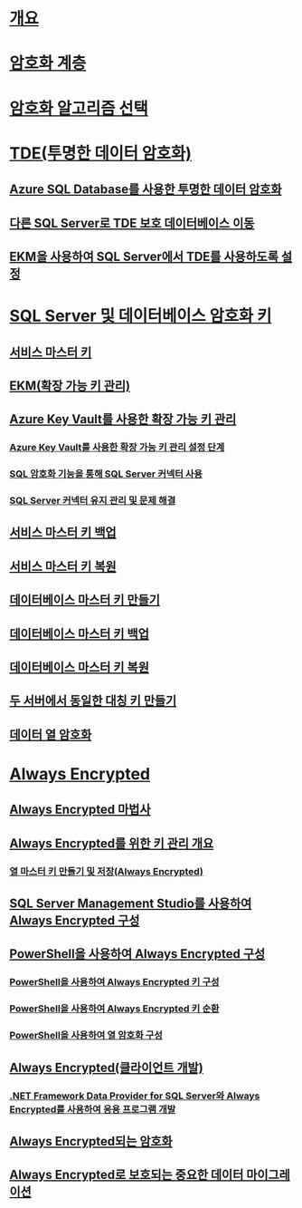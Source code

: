 # [개요](sql-server-encryption.md)  
# [암호화 계층](encryption-hierarchy.md)  
# [암호화 알고리즘 선택](choose-an-encryption-algorithm.md)  
# [TDE(투명한 데이터 암호화)](transparent-data-encryption-tde.md)  
## [Azure SQL Database를 사용한 투명한 데이터 암호화](transparent-data-encryption-with-azure-sql-database.md)  
## [다른 SQL Server로 TDE 보호 데이터베이스 이동](move-a-tde-protected-database-to-another-sql-server.md)  
## [EKM을 사용하여 SQL Server에서 TDE를 사용하도록 설정](enable-tde-on-sql-server-using-ekm.md)  
# [SQL Server 및 데이터베이스 암호화 키](sql-server-and-database-encryption-keys-database-engine.md)  
## [서비스 마스터 키](service-master-key.md)  
## [EKM(확장 가능 키 관리)](extensible-key-management-ekm.md)  
## [Azure Key Vault를 사용한 확장 가능 키 관리](extensible-key-management-using-azure-key-vault-sql-server.md)  
### [Azure Key Vault를 사용한 확장 가능 키 관리 설정 단계](setup-steps-for-extensible-key-management-using-the-azure-key-vault.md)  
### [SQL 암호화 기능을 통해 SQL Server 커넥터 사용](use-sql-server-connector-with-sql-encryption-features.md)  
### [SQL Server 커넥터 유지 관리 및 문제 해결](sql-server-connector-maintenance-troubleshooting.md)  
## [서비스 마스터 키 백업](back-up-the-service-master-key.md)  
## [서비스 마스터 키 복원](restore-the-service-master-key.md)  
## [데이터베이스 마스터 키 만들기](create-a-database-master-key.md)  
## [데이터베이스 마스터 키 백업](back-up-a-database-master-key.md)  
## [데이터베이스 마스터 키 복원](restore-a-database-master-key.md)  
## [두 서버에서 동일한 대칭 키 만들기](create-identical-symmetric-keys-on-two-servers.md)  
## [데이터 열 암호화](encrypt-a-column-of-data.md)  
# [Always Encrypted](always-encrypted-database-engine.md)  
## [Always Encrypted 마법사](always-encrypted-wizard.md)  
## [Always Encrypted를 위한 키 관리 개요](overview-of-key-management-for-always-encrypted.md)  
### [열 마스터 키 만들기 및 저장(Always Encrypted)](create-and-store-column-master-keys-always-encrypted.md)  
## [SQL Server Management Studio를 사용하여 Always Encrypted 구성](configure-always-encrypted-using-sql-server-management-studio.md)  
## [PowerShell을 사용하여 Always Encrypted 구성](configure-always-encrypted-using-powershell.md)  
### [PowerShell을 사용하여 Always Encrypted 키 구성](configure-always-encrypted-keys-using-powershell.md)  
### [PowerShell을 사용하여 Always Encrypted 키 순환](rotate-always-encrypted-keys-using-powershell.md)  
### [PowerShell을 사용하여 열 암호화 구성](configure-column-encryption-using-powershell.md)  
## [Always Encrypted(클라이언트 개발)](always-encrypted-client-development.md)  
### [.NET Framework Data Provider for SQL Server와 Always Encrypted를 사용하여 응용 프로그램 개발](develop-using-always-encrypted-with-net-framework-data-provider.md)  
## [Always Encrypted되는 암호화](always-encrypted-cryptography.md)  
## [Always Encrypted로 보호되는 중요한 데이터 마이그레이션](migrate-sensitive-data-protected-by-always-encrypted.md)  
